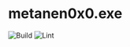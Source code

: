 # metanen0x0.exe

![Build](https://github.com/calmery-chan/metanen0x0.exe/workflows/Build/badge.svg)
![Lint](https://github.com/calmery-chan/metanen0x0.exe/workflows/Lint/badge.svg)
